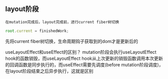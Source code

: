 ## layout阶段
    在mutation完成后，layout完成前，进行current fiber树切换
```JavaScript
root.current = finishedWork;
```
先将current fiber树切换，生命周期钩子获取到的dom才是更新后的

useLayoutEffect和useEffect的区别？
    mutation阶段会执行useLayoutEffect hook的函数销毁，而useLayoutEffect hook从上次更新的销毁函数调用本次更新的回调函数是同步执行的，而useEffect需要先调度(before mutation阶段调度)，在layout阶段结束之后异步执行，这就是区别
